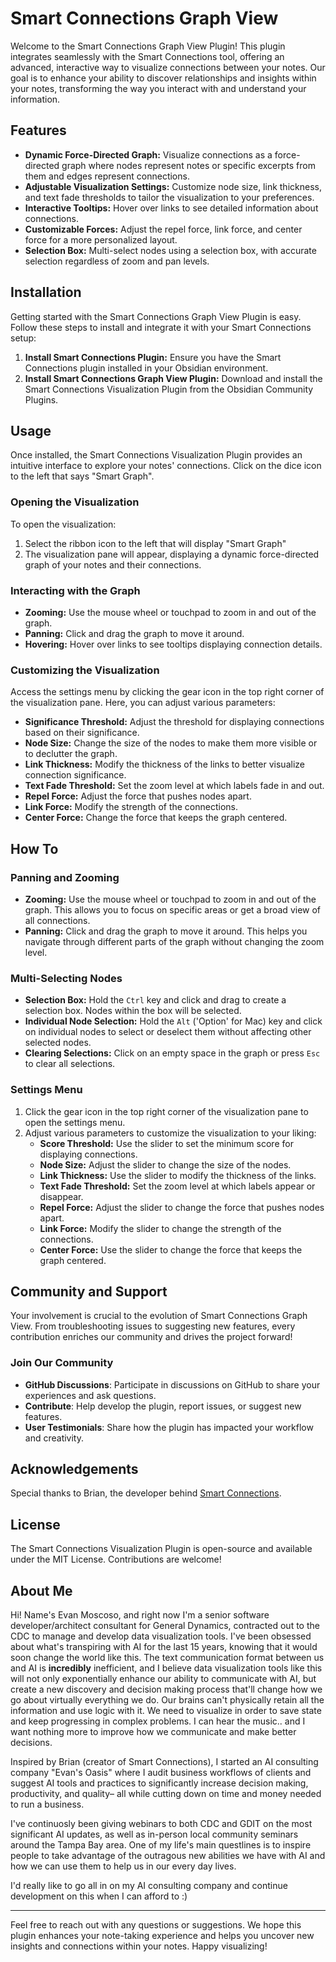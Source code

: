 # Smart Connections Graph View

Welcome to the Smart Connections Graph View Plugin! This plugin integrates seamlessly with the Smart Connections tool, offering an advanced, interactive way to visualize connections between your notes. Our goal is to enhance your ability to discover relationships and insights within your notes, transforming the way you interact with and understand your information.

## Features

- **Dynamic Force-Directed Graph:** Visualize connections as a force-directed graph where nodes represent notes or specific excerpts from them and edges represent connections.
- **Adjustable Visualization Settings:** Customize node size, link thickness, and text fade thresholds to tailor the visualization to your preferences.
- **Interactive Tooltips:** Hover over links to see detailed information about connections.
- **Customizable Forces:** Adjust the repel force, link force, and center force for a more personalized layout.
- **Selection Box:** Multi-select nodes using a selection box, with accurate selection regardless of zoom and pan levels.

## Installation

Getting started with the Smart Connections Graph View Plugin is easy. Follow these steps to install and integrate it with your Smart Connections setup:

1. **Install Smart Connections Plugin:** Ensure you have the Smart Connections plugin installed in your Obsidian environment.
2. **Install Smart Connections Graph View Plugin:** Download and install the Smart Connections Visualization Plugin from the Obsidian Community Plugins.

## Usage

Once installed, the Smart Connections Visualization Plugin provides an intuitive interface to explore your notes' connections. Click on the dice icon to the left that says "Smart Graph".

### Opening the Visualization

To open the visualization:

1. Select the ribbon icon to the left that will display "Smart Graph"
2. The visualization pane will appear, displaying a dynamic force-directed graph of your notes and their connections.

### Interacting with the Graph

- **Zooming:** Use the mouse wheel or touchpad to zoom in and out of the graph.
- **Panning:** Click and drag the graph to move it around.
- **Hovering:** Hover over links to see tooltips displaying connection details.

### Customizing the Visualization

Access the settings menu by clicking the gear icon in the top right corner of the visualization pane. Here, you can adjust various parameters:

- **Significance Threshold:** Adjust the threshold for displaying connections based on their significance.
- **Node Size:** Change the size of the nodes to make them more visible or to declutter the graph.
- **Link Thickness:** Modify the thickness of the links to better visualize connection significance.
- **Text Fade Threshold:** Set the zoom level at which labels fade in and out.
- **Repel Force:** Adjust the force that pushes nodes apart.
- **Link Force:** Modify the strength of the connections.
- **Center Force:** Change the force that keeps the graph centered.

## How To

### Panning and Zooming

- **Zooming:** Use the mouse wheel or touchpad to zoom in and out of the graph. This allows you to focus on specific areas or get a broad view of all connections.
- **Panning:** Click and drag the graph to move it around. This helps you navigate through different parts of the graph without changing the zoom level.

### Multi-Selecting Nodes

- **Selection Box:** Hold the `Ctrl` key and click and drag to create a selection box. Nodes within the box will be selected.
- **Individual Node Selection:** Hold the `Alt` ('Option' for Mac) key and click on individual nodes to select or deselect them without affecting other selected nodes.
- **Clearing Selections:** Click on an empty space in the graph or press `Esc` to clear all selections.

### Settings Menu

1. Click the gear icon in the top right corner of the visualization pane to open the settings menu.
2. Adjust various parameters to customize the visualization to your liking:
   - **Score Threshold:** Use the slider to set the minimum score for displaying connections.
   - **Node Size:** Adjust the slider to change the size of the nodes.
   - **Link Thickness:** Use the slider to modify the thickness of the links.
   - **Text Fade Threshold:** Set the zoom level at which labels appear or disappear.
   - **Repel Force:** Adjust the slider to change the force that pushes nodes apart.
   - **Link Force:** Modify the slider to change the strength of the connections.
   - **Center Force:** Use the slider to change the force that keeps the graph centered.

## Community and Support

Your involvement is crucial to the evolution of Smart Connections Graph View. From troubleshooting issues to suggesting new features, every contribution enriches our community and drives the project forward! 

### Join Our Community

- **GitHub Discussions**: Participate in discussions on GitHub to share your experiences and ask questions.
- **Contribute**: Help develop the plugin, report issues, or suggest new features.
- **User Testimonials**: Share how the plugin has impacted your workflow and creativity.

## Acknowledgements

Special thanks to Brian, the developer behind [Smart Connections](https://github.com/brianpetro/obsidian-smart-connections). 

## License

The Smart Connections Visualization Plugin is open-source and available under the MIT License. Contributions are welcome!

## About Me

Hi! Name's Evan Moscoso, and right now I'm a senior software developer/architect consultant for General Dynamics, contracted out to the CDC to manage and develop data visualization tools.  I've been obsessed about what's transpiring with AI for the last 15 years, knowing that it would soon change the world like this.  The text communication format between us and AI is **incredibly** inefficient, and I believe data visualization tools like this will not only exponentially enhance our ability to communicate with AI, but create a new discovery and decision making process that'll change how we go about virtually everything we do.  Our brains can't physically retain all the information and use logic with it.  We need to visualize in order to save state and keep progressing in complex problems.  I can hear the music.. and I want nothing more to improve how we communicate and make better decisions.  

Inspired by Brian (creator of Smart Connections), I started an AI consulting company "Evan's Oasis" where I audit business workflows of clients and suggest AI tools and practices to significantly increase decision making, productivity, and quality– all while cutting down on time and money needed to run a business.  

I've continuosly been giving webinars to both CDC and GDIT on the most significant AI updates, as well as in-person local community seminars around the Tampa Bay area. 
One of my life's main questlines is to inspire people to take advantage of the outragous new abilities we have with AI and how we can use them to help us in our every day lives.

I'd really like to go all in on my AI consulting company and continue development on this when I can afford to :)

---

Feel free to reach out with any questions or suggestions. We hope this plugin enhances your note-taking experience and helps you uncover new insights and connections within your notes. Happy visualizing!
